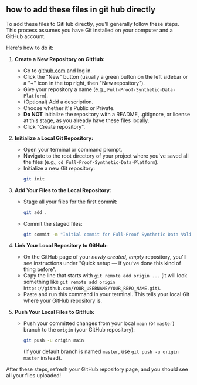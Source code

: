 ## how to add these files in git hub directly 

To add these files to GitHub directly, you'll generally follow these steps. This process assumes you have Git installed on your computer and a GitHub account.

Here's how to do it:

1.  **Create a New Repository on GitHub:**

      * Go to [github.com](https://github.com/) and log in.
      * Click the "New" button (usually a green button on the left sidebar or a "+" icon in the top right, then "New repository").
      * Give your repository a name (e.g., `Full-Proof-Synthetic-Data-Platform`).
      * (Optional) Add a description.
      * Choose whether it's Public or Private.
      * **Do NOT** initialize the repository with a README, .gitignore, or license at this stage, as you already have these files locally.
      * Click "Create repository".

2.  **Initialize a Local Git Repository:**

      * Open your terminal or command prompt.
      * Navigate to the root directory of your project where you've saved all the files (e.g., `cd Full-Proof-Synthetic-Data-Platform`).
      * Initialize a new Git repository:
        ```bash
        git init
        ```

3.  **Add Your Files to the Local Repository:**

      * Stage all your files for the first commit:
        ```bash
        git add .
        ```
      * Commit the staged files:
        ```bash
        git commit -m "Initial commit for Full-Proof Synthetic Data Validation Platform"
        ```

4.  **Link Your Local Repository to GitHub:**

      * On the GitHub page of your *newly created, empty* repository, you'll see instructions under "Quick setup — if you’ve done this kind of thing before".
      * Copy the line that starts with `git remote add origin ...` (it will look something like `git remote add origin https://github.com/YOUR_USERNAME/YOUR_REPO_NAME.git`).
      * Paste and run this command in your terminal. This tells your local Git where your GitHub repository is.

5.  **Push Your Local Files to GitHub:**

      * Push your committed changes from your local `main` (or `master`) branch to the `origin` (your GitHub repository):
        ```bash
        git push -u origin main
        ```
        (If your default branch is named `master`, use `git push -u origin master` instead).

After these steps, refresh your GitHub repository page, and you should see all your files uploaded\!